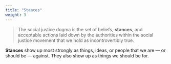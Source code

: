 ```yaml
---
title: "Stances"
weight: 3
---
```


> The social justice dogma is the set of beliefs, **stances**, and acceptable actions laid down by the authorities within the social justice movement that we hold as incontrovertibly true.

**Stances** show up most strongly as things, ideas, or people that we are — or should be — against. They also show up as things we should be for.
